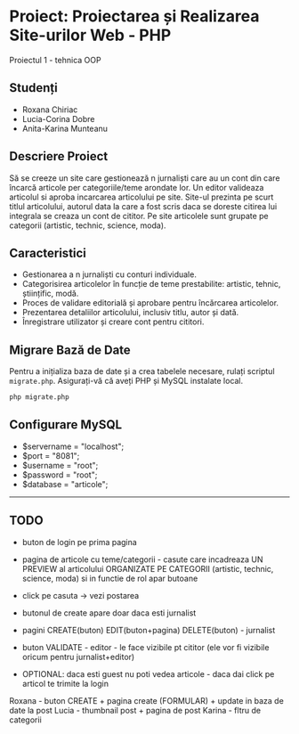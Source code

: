 # Proiect: Proiectarea și Realizarea Site-urilor Web - PHP
Proiectul 1 - tehnica OOP
## Studenți
- Roxana Chiriac
- Lucia-Corina Dobre
- Anita-Karina Munteanu

## Descriere Proiect

Să se creeze un site care gestionează n jurnaliști care au un cont din care încarcă articole per categoriile/teme arondate lor. Un editor valideaza articolul si aproba incarcarea articolului pe site. Site-ul prezinta pe scurt titlul articolului, autorul data la care a fost scris daca se doreste citirea lui integrala se creaza un cont de cititor. Pe site articolele sunt grupate pe categorii (artistic, technic, science, moda). 

## Caracteristici

- Gestionarea a n jurnaliști cu conturi individuale.
- Categorisirea articolelor în funcție de teme prestabilite: artistic, tehnic, științific, modă.
- Proces de validare editorială și aprobare pentru încărcarea articolelor.
- Prezentarea detaliilor articolului, inclusiv titlu, autor și dată.
- Înregistrare utilizator și creare cont pentru cititori.

## Migrare Bază de Date

Pentru a inițializa baza de date și a crea tabelele necesare, rulați scriptul `migrate.php`. Asigurați-vă că aveți PHP și MySQL instalate local.

```bash
php migrate.php
```

## Configurare MySQL

- $servername = "localhost";
- $port = "8081";
- $username = "root";
- $password = "root";
- $database = "articole";


---------------
## TODO

- buton de login pe prima pagina
- pagina de articole cu teme/categorii - casute care incadreaza UN PREVIEW al articolului ORGANIZATE PE CATEGORII (artistic, technic, science, moda) si in functie de rol apar butoane
- click pe casuta -> vezi postarea
- butonul de create apare doar daca esti jurnalist
- pagini CREATE(buton) EDIT(buton+pagina) DELETE(buton) - jurnalist
- buton VALIDATE - editor - le face vizibile pt cititor (ele vor fi vizibile oricum pentru jurnalist+editor)

- OPTIONAL: daca esti guest nu poti vedea articole -  daca dai click pe articol te trimite la login

Roxana - buton CREATE + pagina create (FORMULAR) + update in baza de date la post
Lucia - thumbnail post + pagina de post
Karina - fltru de categorii
